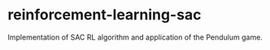 # reinforcement-learning-sac
Implementation of SAC RL algorithm and application of the Pendulum game.
